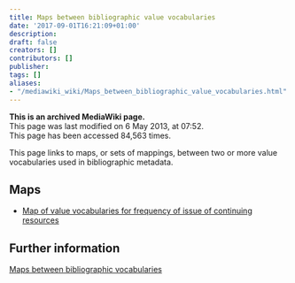 ```yaml
---
title: Maps between bibliographic value vocabularies
date: '2017-09-01T16:21:09+01:00'
description: 
draft: false
creators: []
contributors: []
publisher: 
tags: []
aliases:
- "/mediawiki_wiki/Maps_between_bibliographic_value_vocabularies.html"
---
```


 **This is an archived MediaWiki page.**  
This page was last modified on 6 May 2013, at 07:52.  
This page has been accessed 84,563 times.

This page links to maps, or sets of mappings, between two or more value vocabularies used in bibliographic metadata.

## Maps 

- [Map of value vocabularies for frequency of issue of continuing resources](/mediawiki_wiki/Map_of_value_vocabularies_for_frequency_of_issue_of_continuing_resources.md)

## Further information 

[Maps between bibliographic vocabularies](/mediawiki_wiki/Maps_between_bibliographic_vocabularies.md)

